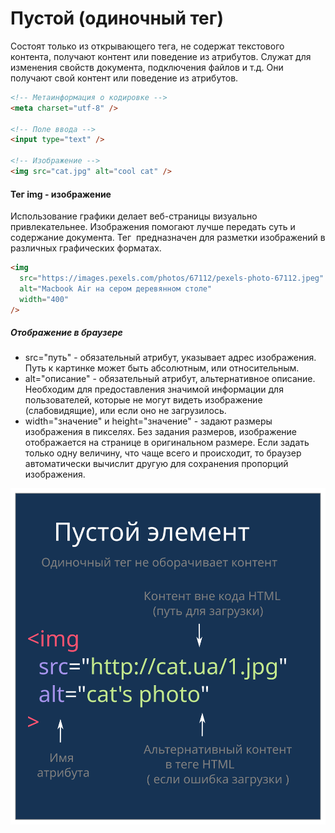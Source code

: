 # Пустой (одиночный тег)

Состоят только из открывающего тега, не содержат текстового контента, получают
контент или поведение из атрибутов. Служат для изменения свойств документа,
подключения файлов и т.д. Они получают свой контент или поведение из атрибутов.

```html
<!-- Метаинформация о кодировке -->
<meta charset="utf-8" />

<!-- Поле ввода -->
<input type="text" />

<!-- Изображение -->
<img src="cat.jpg" alt="cool cat" />
```

#### Тег img - изображение

Использование графики делает веб-страницы визуально привлекательнее. Изображения
помогают лучше передать суть и содержание документа. Тег <img> предназначен для
разметки изображений в различных графических форматах.

```html
<img
  src="https://images.pexels.com/photos/67112/pexels-photo-67112.jpeg"
  alt="Macbook Air на сером деревянном столе"
  width="400"
/>
```

##### Отображение в браузере

<!-- Вставка html из примера -->

- src="путь" - обязательный атрибут, указывает адрес изображения. Путь к
  картинке может быть абсолютным, или относительным.
- alt="описание" - обязательный атрибут, альтернативное описание. Необходим для
  предоставления значимой информации для пользователей, которые не могут видеть
  изображение (слабовидящие), или если оно не загрузилось.
- width="значение" и height="значение" - задают размеры изображения в пикселях.
  Без задания размеров, изображение отображается на странице в оригинальном
  размере. Если задать только одну величину, что чаще всего и происходит, то
  браузер автоматически вычислит другую для сохранения пропорций изображения.

![пустой (одиночный) тег](./code/html-0-4/tag-single.svg)
